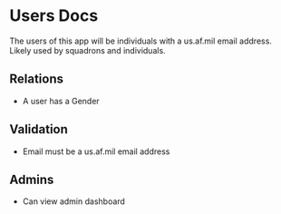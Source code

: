# Users Docs

The users of this app will be individuals with a us.af.mil email address. Likely
used by squadrons and individuals.

## Relations

-   A user has a Gender

## Validation

-   Email must be a us.af.mil email address

## Admins

-   Can view admin dashboard
